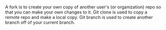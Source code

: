A fork is to create your own copy of another user's (or organization) repo so that you can make your own changes to it. Git clone is used to copy a remote repo and make a local copy. Git branch is used to create another branch off of your current branch.
